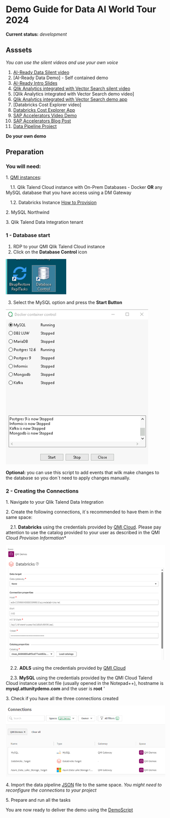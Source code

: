 # Demo Guide for Data AI World Tour 2024
**Current status:** *development*

## Asssets
*You can use the silent videos and use your own voice*
1. [AI-Ready Data Silent video](https://qliktechnologies365.sharepoint.com/:v:/r/sites/QlikPartnerEngineering/Shared%20Documents/Partners/Databricks/DAIS%20Tour/Videos/DAIS%20Tour%20-%20AI%20Ready%20Data%20silent%20video.mp4?csf=1&web=1&e=AreTFX)
2. [AI-Ready Data Demo] - Self contained demo
3. [AI-Ready Intro Slides](https://qliktechnologies365-my.sharepoint.com/:p:/r/personal/cuv_qlik_com1/Documents/2024-%20Qlik%20Databricks%20AI%20Tour%20.pptx?d=wc17d44efc5ac455ea389b883d723e252&csf=1&web=1&e=EcURER)
4. [Qlik Analytics integrated with Vector Search silent video](https://qliktechnologies365.sharepoint.com/:v:/r/sites/QlikPartnerEngineering/Shared%20Documents/Partners/Databricks/DAIS%20Tour/Videos/DAIS%20Tour%20-%20Qlik%20Analytics%20with%20Vector%20Search%20silent%20video.mp4?csf=1&web=1&e=hQ4F0L)
5. [Qlik Analytics integrated with Vector Search demo video]
6. [Qlik Analytics integrated with Vector Search demo app](https://partner-engineering-saas.us.qlikcloud.com/sense/app/51821a53-b221-4832-9b58-4f1abe228832)
7. [Databricks Cost Explorer video]
8. [Databricks Cost Explorer App](https://partner-engineering-saas.us.qlikcloud.com/sense/app/45caed3d-4a37-4541-9528-c592fc337dc0/overview)
9. [SAP Accelerators Video Demo](https://qliktechnologies365-my.sharepoint.com/:v:/r/personal/cuv_qlik_com1/Documents/file%20transfer/SAP%20Accelerators%20Databricks.mp4?csf=1&web=1&e=v4sHno)
10. [SAP Accelerators Blog Post](https://www.qlik.com/blog/7-easy-steps-to-accelerate-sap-data-replication-in-real-time-in-databricks)
11. [Data Pipeline Project](Databricks%20AI%20Tour_Data%20pipeline_Databricks.json)



**Do your own demo**

## Preparation

### You will need:
 
1\. [QMI instances](https://qmicloud.qliktech.com/): 

&emsp;1.1\. Qlik Talend Cloud instance with On-Prem Databases - Docker  **OR** any MySQL database that you have access using a DM Gateway

&emsp;1.2\. Databricks Instance [How to Provision](Provision/1-QMI-Databricks.md)
    
2\. MySQL Northwind 

3\. Qlik Talend Data Integration tenant
 

### 1 - Database start

1. RDP to your QMI Qlik Talend Cloud instance
2. Click on the **Database Control** icon

![image info](img/QMI003.png)

3. Select the MySQL option and press the **Start Button**

![image info](img/QMI004.png)   


**Optional:** you can use this script to add events that wilk make changes to the database so you don´t need to apply changes manually.


### 2 - Creating the Connections

1\. Navigate to your Qlik Talend Data Integration

2\. Create the following connections, it´s recommended to have them in the same space:

&emsp;2.1\. **Databricks** using the credentials provided by [QMI Cloud](https://qmicloud.qliktech.com/provisions). Please pay attention to use the catalog provided to your user as described in the QMI Cloud *Provision Information**

![image info](img/Databricks001.png)


&emsp;2.2\. **ADLS** using the credentials provided by [QMI Cloud](https://qmicloud.qliktech.com/provisions) 

&emsp;2.3\. **MySQL** using the credentials provided by the QMI Cloud Talend Cloud instance user.txt file (usually opened in the Notepad++), hostname is **mysql.attunitydemo.com** and the user is **root** 
'

3\. Check if you have all the three connections created

![image info](img/Connections.png)


4\. Import the data pipeline [JSON](Data%20AI%20World%20Tour%202024.json) file to the same space. *You might need to reconfigure the connections to your project*

5\. Prepare and run all the tasks

You are now ready to deliver the demo using the [DemoScript](DemoScript.md)
